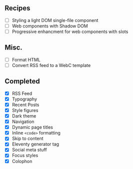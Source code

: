 ## Recipes
- [ ] Styling a light DOM single-file component
- [ ] Web components with Shadow DOM
- [ ] Progressive enhancment for web components with slots

## Misc.
- [ ] Format HTML
- [ ] Convert RSS feed to a WebC template

## Completed
- [x] RSS Feed
- [x] Typography
- [x] Recent Posts
- [x] Style figures
- [x] Dark theme
- [x] Navigation
- [x] Dynamic page titles
- [x] Inline `<code>` formatting
- [x] Skip to content
- [x] Eleventy generator tag
- [x] Social meta stuff
- [x] Focus styles
- [x] Colophon
